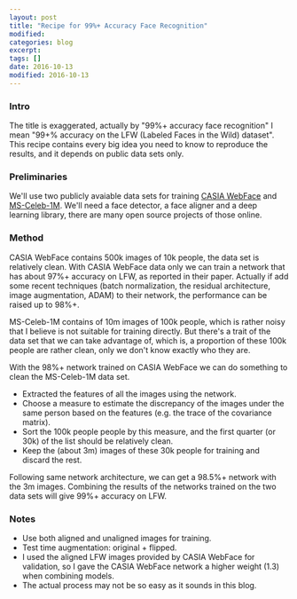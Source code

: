 ```yaml
---
layout: post
title: "Recipe for 99%+ Accuracy Face Recognition"
modified:
categories: blog
excerpt:
tags: []
date: 2016-10-13
modified: 2016-10-13
---
```


### Intro
The title is exaggerated, actually by "99%+ accuracy face recognition" I mean "99+% accuracy on the LFW (Labeled Faces in the Wild) dataset". 
This recipe contains every big idea you need to know to reproduce the results, and it depends on public data sets only.

### Preliminaries
We'll use two publicly avaiable data sets for training [CASIA WebFace](http://www.cbsr.ia.ac.cn/english/CASIA-WebFace-Database.html) 
and [MS-Celeb-1M](https://www.microsoft.com/en-us/research/project/ms-celeb-1m-challenge-recognizing-one-million-celebrities-real-world/). 
We'll need a face detector, a face aligner and a deep learning library, there are many open source projects of those online.

### Method
CASIA WebFace contains 500k images of 10k people, the data set is relatively clean. 
With CASIA WebFace data only we can train a network that has about 97%+ accuracy on LFW, as reported in their paper. 
Actually if add some recent techniques (batch normalization, the residual architecture, image augmentation, ADAM) to their network, the performance can be raised up to 98%+.

MS-Celeb-1M contains of 10m images of 100k people, which is rather noisy that I believe is not suitable for training directly. 
But there's a trait of the data set that we can take advantage of, which is, a proportion of these 100k people are rather clean, only we don't know exactly who they are.

With the 98%+ network trained on CASIA WebFace we can do something to clean the MS-Celeb-1M data set. 

* Extracted the features of all the images using the network. 
* Choose a measure to estimate the discrepancy of the images under the same person based on the features (e.g. the trace of the covariance matrix). 
* Sort the 100k people people by this measure, and the first quarter (or 30k) of the list should be relatively clean.
* Keep the (about 3m) images of these 30k people for training and discard the rest.

Following same network architecture, we can get a 98.5%+ network with the 3m images. 
Combining the results of the networks trained on the two data sets will give 99%+ accuracy on LFW.  

### Notes
* Use both aligned and unaligned images for training.
* Test time augmentation: original + flipped.
* I used the aligned LFW images provided by CASIA WebFace for validation, so I gave the CASIA WebFace network a higher weight (1.3) when combining models.
* The actual process may not be so easy as it sounds in this blog.


